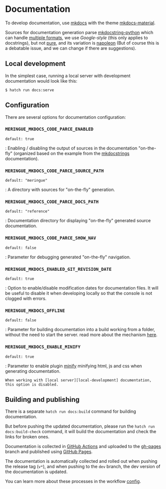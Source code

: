 # Documentation

To develop documentation, use [mkdocs](https://www.mkdocs.org/) with the theme [mkdocs-material](https://squidfunk.github.io/mkdocs-material/).

Sources for documentation generation parse [mkdocstring-python](https://mkdocstrings.github.io/python/) which can handle [multiple formats](https://mkdocstrings.github.io/python/usage/configuration/docstrings/#docstring_style), we use _Google-style_ (this only applies to docstrings), but not [pure](https://google.github.io/styleguide/pyguide.html#38-comments-and-docstrings), and its variation is [napoleon](https://sphinxcontrib-napoleon.readthedocs.io/en/latest/example_google.html) (But of course this is a debatable issue, and we can change if there are suggestions).


## Local development

In the simplest case, running a local server with development documentation would look like this:

```console
$ hatch run docs:serve
```


## Configuration

There are several options for documentation configuration:


### `MERINGUE_MKDOCS_CODE_PARCE_ENABLED`

`default: true`

:	Enabling / disabling the output of sources in the documentation "on-the-fly" (organized based on the example from the [mkdocstrings](https://mkdocstrings.github.io/recipes/#automatic-code-reference-pages) documentation).


### `MERINGUE_MKDOCS_CODE_PARCE_SOURCE_PATH`

`default: "meringue"`

:	A directory with sources for "on-the-fly" generation.


### `MERINGUE_MKDOCS_CODE_PARCE_DOCS_PATH`

`default: "reference"`

:	Documentation directory for displaying "on-the-fly" generated source documentation.


### `MERINGUE_MKDOCS_CODE_PARCE_SHOW_NAV`

`default: false`

:	Parameter for debugging generated "on-the-fly" navigation.


### `MERINGUE_MKDOCS_ENABLED_GIT_REVISION_DATE`

`default: true`

:	Option to enable/disable modification dates for documentation files. It will be useful to disable it when developing locally so that the console is not clogged with errors.


### `MERINGUE_MKDOCS_OFFLINE`

`default: false`

:	Parameter for building documentation into a build working from a folder, without the need to start the server. read more about the mechanism [here](https://squidfunk.github.io/mkdocs-material/setup/building-for-offline-usage/).


### `MERINGUE_MKDOCS_ENABLE_MINIFY`

`default: true`

:	Parameter to enable plugin [minify](https://github.com/byrnereese/mkdocs-minify-plugin) minifying html, js and css when generating documentation.

	When working with [local server][local-development] documentation, this option is disabled.


## Building and publishing

There is a separate `hatch run docs:build` command for building documentation.

But before pushing the updated documentation, please run the `hatch run docs:build-check` command, it will build the documentation and check the links for broken ones.

Documentation is collected in [GitHub Actions](https://docs.github.com/en/actions) and uploaded to the [gh-pages](https://github.com/dd/Meringue/tree/gh-pages) branch and published using [GitHub Pages](https://pages.github.com/).

The documentation is automatically collected and rolled out when pushing the release tag (`v*`), and when pushing to the `dev` branch, the dev version of the documentation is updated.

You can learn more about these processes in the workflow [config](https://github.com/dd/Meringue/blob/master/.github/workflows/mkdocs-release.yml).
